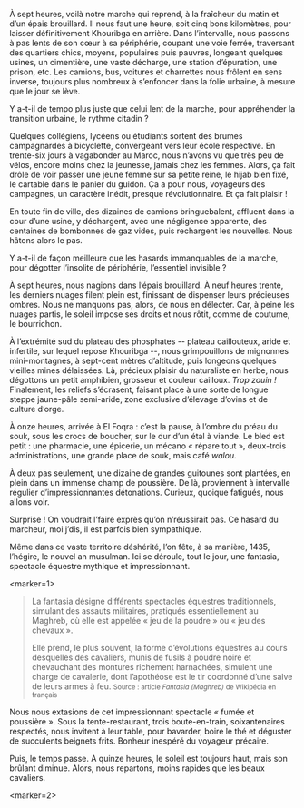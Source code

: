 À sept heures, voilà notre marche qui reprend, à la fraîcheur du matin et d’un épais brouillard.
Il nous faut une heure, soit cinq bons kilomètres, pour laisser définitivement Khouribga en arrière.
Dans l’intervalle, nous passons à pas lents de son cœur à sa périphérie, coupant une voie ferrée, traversant des quartiers chics, moyens, populaires puis pauvres, longeant quelques usines, un cimentière, une vaste décharge, une station d’épuration, une prison, etc.
Les camions, bus, voitures et charrettes nous frôlent en sens inverse, toujours plus nombreux à s’enfoncer dans la folie urbaine, à mesure que le jour se lève.

Y a-t-il de tempo plus juste que celui lent de la marche, pour appréhender la transition urbaine, le rythme citadin ?

Quelques collégiens, lycéens ou étudiants sortent des brumes campagnardes à bicyclette, convergeant vers leur école respective.
En trente-six jours à vagabonder au Maroc, nous n’avons vu que très peu de vélos, encore moins chez la jeunesse, jamais chez les femmes.
Alors, ça fait drôle de voir passer une jeune femme sur sa petite reine, le hijab bien fixé, le cartable dans le panier du guidon.
Ça a pour nous, voyageurs des campagnes, un caractère inédit, presque révolutionnaire.
Et ça fait plaisir !

En toute fin de ville, des dizaines de camions bringuebalent, affluent dans la cour d’une usine, y déchargent, avec une négligence apparente, des centaines de bombonnes de gaz vides, puis rechargent les nouvelles.
Nous hâtons alors le pas.

Y a-t-il de façon meilleure que les hasards immanquables de la marche, pour dégotter l’insolite de périphérie, l’essentiel invisible ?

À sept heures, nous nagions dans l’épais brouillard.
À neuf heures trente, les derniers nuages filent plein est, finissant de dispenser leurs précieuses ombres.
Nous ne manquons pas, alors, de nous en délecter.
Car, à peine les nuages partis, le soleil impose ses droits et nous rôtit, comme de coutume, le bourrichon.

À l’extrémité sud du plateau des phosphates -- plateau caillouteux, aride et infertile, sur lequel repose Khouribga --, nous grimpouillons de mignonnes mini-montagnes, à sept-cent mètres d’altitude, puis longeons quelques vieilles mines délaissées.
Là, précieux plaisir du naturaliste en herbe, nous dégottons un petit amphibien, grosseur et couleur cailloux. *Trop zouin !*
Finalement, les reliefs s’écrasent, faisant place à une sorte de longue steppe jaune-pâle semi-aride, zone exclusive d’élevage d’ovins et de culture d’orge.

À onze heures, arrivée à El Foqra : c’est la pause, à l’ombre du préau du souk, sous les crocs de boucher, sur le dur d’un étal à viande.
Le bled est petit : une pharmacie, une épicerie, un mécano « répare tout », deux-trois administrations, une grande place de souk, mais café *walou*.

À deux pas seulement, une dizaine de grandes guitounes sont plantées, en plein dans un immense champ de poussière.
De là, proviennent à intervalle régulier d’impressionnantes détonations.
Curieux, quoique fatigués, nous allons voir.

Surprise !
On voudrait l’faire exprès qu’on n’réussirait pas.
Ce hasard du marcheur, moi j’dis, il est parfois bien sympathique.

Même dans ce vaste territoire déshérité, l’on fête, à sa manière, 1435, l’hégire, le nouvel an musulman.
Ici se déroule, tout le jour, une fantasia, spectacle équestre mythique et impressionnant.

<marker=1>

> La fantasia désigne différents spectacles équestres traditionnels, simulant des assauts militaires, pratiqués essentiellement au Maghreb, où elle est appelée « jeu de la poudre » ou « jeu des chevaux ».
>
> Elle prend, le plus souvent, la forme d’évolutions équestres au cours desquelles des cavaliers, munis de fusils à poudre noire et chevauchant des montures richement harnachées, simulent une charge de cavalerie, dont l’apothéose est le tir coordonné d’une salve de leurs armes à feu.
> <small>Source : article *Fantasia (Maghreb)* de Wikipédia en français</small>

Nous nous extasions de cet impressionnant spectacle « fumée et poussière ».
Sous la tente-restaurant, trois boute-en-train, soixantenaires respectés, nous invitent à leur table, pour bavarder, boire le thé et déguster de succulents beignets frits.
Bonheur inespéré du voyageur précaire.

Puis, le temps passe.
À quinze heures, le soleil est toujours haut, mais son brûlant diminue.
Alors, nous repartons, moins rapides que les beaux cavaliers.

<marker=2>
